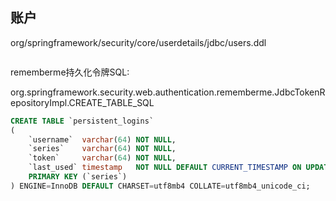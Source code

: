 ## 账户

org/springframework/security/core/userdetails/jdbc/users.ddl

```sql
```

rememberme持久化令牌SQL:

org.springframework.security.web.authentication.rememberme.JdbcTokenRepositoryImpl.CREATE_TABLE_SQL

```sql
CREATE TABLE `persistent_logins`
(
    `username`  varchar(64) NOT NULL,
    `series`    varchar(64) NOT NULL,
    `token`     varchar(64) NOT NULL,
    `last_used` timestamp   NOT NULL DEFAULT CURRENT_TIMESTAMP ON UPDATE CURRENT_TIMESTAMP,
    PRIMARY KEY (`series`)
) ENGINE=InnoDB DEFAULT CHARSET=utf8mb4 COLLATE=utf8mb4_unicode_ci;
```
